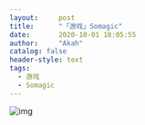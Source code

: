 ```yaml
---
layout:     post
title:      "「游戏」Somagic"
date:       2020-10-01 18:05:55
author:     "Akah"
catalog: false
header-style: text
tags:
  - 游戏
  - Somagic
---
```


![img](/img/game/somagic/somagic_1)

